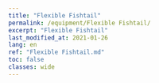 ```yaml
---
title: "Flexible Fishtail"
permalink: /equipment/Flexible Fishtail/
excerpt: "Flexible Fishtail"
last_modified_at: 2021-01-26
lang: en
ref: "Flexible Fishtail.md"
toc: false
classes: wide
---
```


